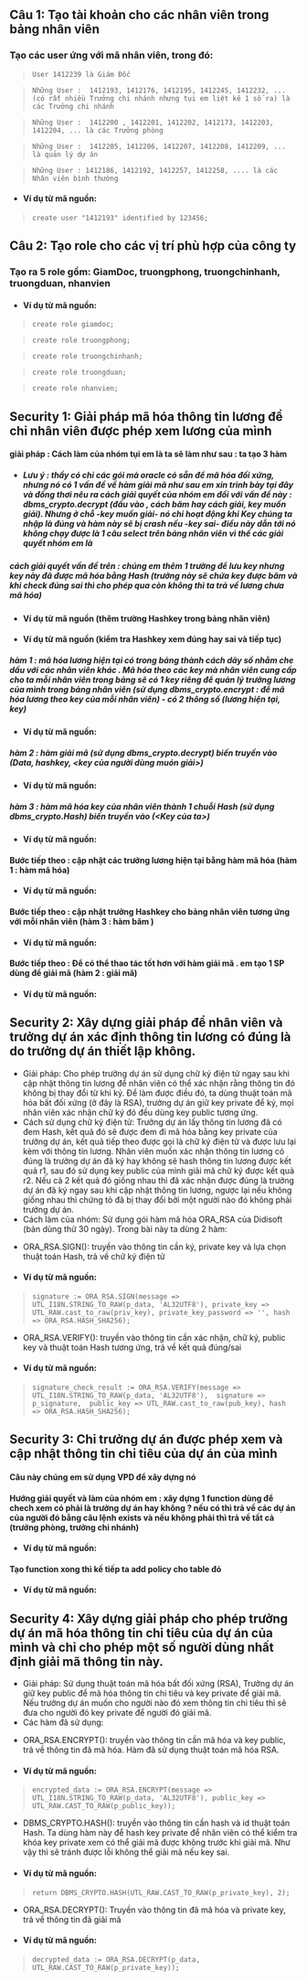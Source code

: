 ## Câu 1: Tạo tài khoản cho các nhân viên trong bảng nhân viên

### Tạo các user ứng với mã nhân viên, trong đó:

>`User 1412239 là Giám Đốc`

>`Những User :  1412193, 1412176, 1412195, 1412245, 1412232, ... (có rất nhiều Trưởng chi nhánh nhưng tụi em liệt kê 1 số ra) là các Trưởng chi nhánh`

>`Những User :  1412200 , 1412201, 1412202, 1412173, 1412203, 1412204, ... là các Trưởng phòng`

>`Những User :  1412205, 1412206, 1412207, 1412208, 1412209, ... là quản lý dự án`

>`Những User : 1412186, 1412192, 1412257, 1412258, .... là các Nhân viên bình thường`

+ #### Ví dụ từ mã nguồn:

>`create user "1412193" identified by 123456;`

## Câu 2: Tạo role cho các vị trí phù hợp của công ty

### Tạo ra 5 role gồm: GiamDoc, truongphong, truongchinhanh, truongduan, nhanvien

+ #### Ví dụ từ mã nguồn:

>`create role giamdoc;`

>`create role truongphong;`

>`create role truongchinhanh;`

>`create role truongduan;`

>`create role nhanvien;`

## Security 1: Giải pháp mã hóa thông tin lương để chỉ nhân viên được phép xem lương của mình 

#### giải pháp : Cách làm của nhóm tụi em là ta sẽ làm như sau : ta tạo 3 hàm 

+ ##### Lưu ý : thầy có chỉ các gói mà oracle có sẵn để mã hóa đối xứng, nhưng nó có 1 vấn đề về hàm giải mã như sau em xin trình bày tại đây và đồng thơi nêu ra cách giải quyết của nhóm em đối với vấn đề này : dbms_crypto.decrypt (đầu vào , cách băm hay cách giải, key muốn giải). Nhưng ở chỗ -key muốn giải- nó chỉ hoạt động khi Key chúng ta nhập là đúng và hàm này sẽ bị crash nếu -key sai- điều này dẫn tới nó không chạy được là 1 câu select trên bảng nhân viên vì thế các giải quyết nhóm em là

##### cách giải quyết vấn đề trên : chúng em thêm 1 trường để lưu key nhưng key này đã được mã hóa bằng Hash (trưởng này sẽ chứa key được băm và khi check đúng sai thì cho phép qua còn không thì ta trả về lương chưa mã hóa)

+ #### Ví dụ từ mã nguồn (thêm trường Hashkey trong bảng nhân viên)

+ #### Ví dụ từ mã nguồn (kiểm tra Hashkey xem đúng hay sai và tiếp tục)

##### hàm 1 : mã hóa lương hiện tại có trong bảng thành cách dãy số nhằm che dấu với các nhân viên khác . Mã hóa theo các key mà nhân viên cung cấp cho ta mỗi nhân viên trong bảng sẽ có 1 key riêng để quản lý trưởng lương của mình trong bảng nhân viên (sử dụng dbms_crypto.encrypt : để mã hóa lương theo key của mỗi nhân viên) - có 2 thông số (lương hiện tại, key)


+ #### Ví dụ từ mã nguồn:

##### hàm 2 : hàm giải mã (sử dụng dbms_crypto.decrypt) biến truyền vào (Data, hashkey, <key của người dùng muón giải>)

+ #### Ví dụ từ mã nguồn:

##### hàm 3 : hàm mã hóa key của nhân viên thành 1 chuỗi Hash (sử dụng dbms_crypto.Hash) biến truyền vào (<Key của ta>)

+ #### Ví dụ từ mã nguồn:

#### Bước tiếp theo : cập nhật các trưởng lương hiện tại bằng hàm mã hóa (hàm 1 : hàm mã hóa)

+ #### Ví dụ từ mã nguồn:

#### Bước tiếp theo : cập nhật trưởng Hashkey cho bảng nhân viên tương ứng với mỗi nhân viên (hàm 3 : hàm băm )

+ #### Ví dụ từ mã nguồn:

#### Bước tiếp theo : Để có thể thao tác tốt hơn với hàm giải mã . em tạo 1 SP dùng để giải mã (hàm 2 : giải mã) 

+ #### Ví dụ từ mã nguồn:

## Security 2: Xây dựng giải pháp để nhân viên và trưởng dự án xác định thông tin lương có đúng là do trưởng dự án thiết lập không. 
- Giải pháp: Cho phép trưởng dự án sử dụng chữ ký điện tử ngay sau khi cập nhật thông tin lương để nhân viên có thể xác nhận rằng thông tin đó không bị thay đổi từ khi ký. Để làm được điều đó, ta dùng thuật toán mã hóa bất đối xứng (ở đây là RSA), trưởng dự án giữ key private để ký, mọi nhân viên xác nhận chữ ký đó đều dùng key public tương ứng. 
- Cách sử dụng chữ ký điện tử: Trưởng dự án lấy thông tin lương đã có đem Hash, kết quả đó sẽ được đem đi mã hóa bằng key private của trưởng dự án, kết quả tiếp theo được gọi là chữ ký điện tử và được lưu lại kèm với thông tin lương. Nhân viên muốn xác nhận thông tin lương có đúng là trưởng dự án đã ký hay không sẽ hash thông tin lương được kết quả r1, sau đó sử dụng key public của mình giải mã chữ ký được kết quả r2. Nếu cả 2 kết quả đó giống nhau thì đã xác nhận được đúng là trưởng dự án đã ký ngay sau khi cập nhật thông tin lương, ngược lại nếu không giống nhau thì chứng tỏ đã bị thay đổi bởi một người nào đó không phải trưởng dự án.
- Cách làm của nhóm: Sử dụng gói hàm mã hóa ORA_RSA của Didisoft (bản dùng thử 30 ngày). Trong bài này ta dùng 2 hàm:
+ ORA_RSA.SIGN(): truyền vào thông tin cần ký, private key và lựa chọn thuật toán Hash, trả về chữ ký điện tử
+ #### Ví dụ từ mã nguồn:
>`signature := ORA_RSA.SIGN(message => UTL_I18N.STRING_TO_RAW(p_data, 'AL32UTF8'),
        private_key => UTL_RAW.cast_to_raw(priv_key),
        private_key_password => '',
        hash => ORA_RSA.HASH_SHA256);`
+ ORA_RSA.VERIFY(): truyền vào thông tin cần xác nhận, chữ ký, public key và thuật toán Hash tương ứng, trả về kết quả đúng/sai
+ #### Ví dụ từ mã nguồn:
>`signature_check_result := ORA_RSA.VERIFY(message => UTL_I18N.STRING_TO_RAW(p_data, 'AL32UTF8'), 
        signature => p_signature, 
        public_key => UTL_RAW.cast_to_raw(pub_key),
        hash => ORA_RSA.HASH_SHA256);`

## Security 3: Chỉ trưởng dự án được phép xem và cập nhật thông tin chi tiêu của dự án của mình 

#### Câu này chúng em sử dụng VPD để xây dựng nó 

#### Hướng giải quyết và làm của nhóm em : xây dựng 1 function dùng để chech xem có phải là trưởng dự án hay không ? nếu có thì trả về các dự án của người đó bằng câu lệnh exists và nếu không phải thì trả về tất cả (trưởng phòng, trưởng chi nhánh)

+ #### Ví dụ từ mã nguồn:

#### Tạo function xong thì kế tiếp ta add policy cho table đó 

+ #### Ví dụ từ mã nguồn:


## Security 4: Xây dựng giải pháp cho phép trưởng dự án mã hóa thông tin chi tiêu của dự án của mình và chỉ cho phép một số người dùng nhất định giải mã thông tin này.
- Giải pháp: Sử dụng thuật toán mã hóa bất đối xứng (RSA), Trưởng dự án giữ key public để mã hóa thông tin chi tiêu và key private để giải mã. Nếu trưởng dự án muốn cho người nào đó xem thông tin chi tiêu thì sẽ đưa cho người đó key private để người đó giải mã.
- Các hàm đã sử dụng:
+ ORA_RSA.ENCRYPT(): truyền vào thông tin cần mã hóa và key public, trả về thông tin đã mã hóa. Hàm đã sử dụng thuật toán mã hóa RSA.
+ #### Ví dụ từ mã nguồn:
>`encrypted_data := ORA_RSA.ENCRYPT(message => UTL_I18N.STRING_TO_RAW(p_data, 'AL32UTF8'),
  public_key => UTL_RAW.CAST_TO_RAW(p_public_key));`
+ DBMS_CRYPTO.HASH(): truyền vào thông tin cần hash và id thuật toán Hash. Ta dùng hàm này để hash key private để nhân viên có thể kiểm tra khóa key private xem có thể giải mã được không trước khi giải mã. Như vậy thì sẽ tránh được lỗi không thể giải mã nếu key sai.
+ #### Ví dụ từ mã nguồn:
>`return DBMS_CRYPTO.HASH(UTL_RAW.CAST_TO_RAW(p_private_key), 2);`
+ ORA_RSA.DECRYPT(): Truyền vào thông tin đã mã hóa và private key, trả về thông tin đã giải mã
+ #### Ví dụ từ mã nguồn:
>`decrypted_data := ORA_RSA.DECRYPT(p_data, UTL_RAW.CAST_TO_RAW(p_private_key));`

